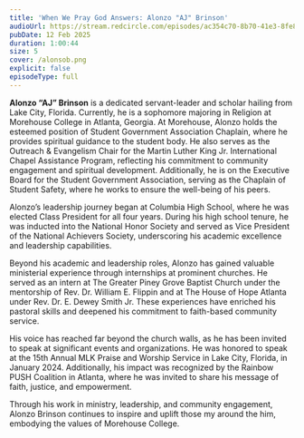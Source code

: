 ```yaml
---
title: 'When We Pray God Answers: Alonzo "AJ" Brinson'
audioUrl: https://stream.redcircle.com/episodes/ac354c70-8b70-41e3-8fe8-d0f5fff83f8a/stream.mp3
pubDate: 12 Feb 2025
duration: 1:00:44
size: 5
cover: /alonsob.png
explicit: false
episodeType: full
---
```

**Alonzo “AJ” Brinson** is a dedicated servant-leader and scholar hailing from Lake City, Florida. Currently, he is a sophomore majoring in Religion at Morehouse College in Atlanta, Georgia. At Morehouse, Alonzo holds the esteemed position of Student Government Association Chaplain, where he provides spiritual guidance to the student body. He also serves as the Outreach & Evangelism Chair for the Martin Luther King Jr. International Chapel Assistance Program, reflecting his commitment to community engagement and spiritual development. Additionally, he is on the Executive Board for the Student Government Association, serving as the Chaplain of Student Safety, where he works to ensure the well-being of his peers.

Alonzo’s leadership journey began at Columbia High School, where he was elected Class President for all four years. During his high school tenure, he was inducted into the National Honor Society and served as Vice President of the National Achievers Society, underscoring his academic excellence and leadership capabilities.

Beyond his academic and leadership roles, Alonzo has gained valuable ministerial experience through internships at prominent churches. He served as an intern at The Greater Piney Grove Baptist Church under the mentorship of Rev. Dr. William E. Flippin and at The House of Hope Atlanta under Rev. Dr. E. Dewey Smith Jr. These experiences have enriched his pastoral skills and deepened his commitment to faith-based community service.

His voice has reached far beyond the church walls, as he has been invited to speak at significant events and organizations. He was honored to speak at the 15th Annual MLK Praise and Worship Service in Lake City, Florida, in January 2024. Additionally, his impact was recognized by the Rainbow PUSH Coalition in Atlanta, where he was invited to share his message of faith, justice, and empowerment.

Through his work in ministry, leadership, and community engagement, Alonzo Brinson continues to inspire and uplift those my around the him, embodying the values of Morehouse College.